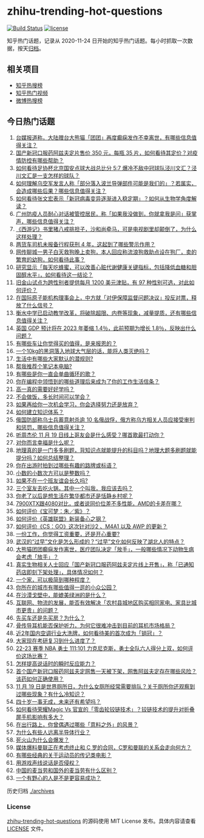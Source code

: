 # zhihu-trending-hot-questions

[![Build Status](https://github.com/justjavac/zhihu-trending-hot-questions/workflows/ci/badge.svg?branch=master)](https://github.com/justjavac/zhihu-trending-hot-questions/actions)
[![license](https://img.shields.io/github/license/justjavac/zhihu-trending-hot-questions)](https://github.com/justjavac/zhihu-trending-hot-questions/blob/master/LICENSE)

知乎热门话题，记录从 2020-11-24 日开始的知乎热门话题。每小时抓取一次数据，按天[归档](./archives)。

## 相关项目

- [知乎热搜榜](https://github.com/justjavac/zhihu-trending-top-search)
- [知乎热门视频](https://github.com/justjavac/zhihu-trending-hot-video)
- [微博热搜榜](https://github.com/justjavac/weibo-trending-hot-search)

## 今日热门话题

<!-- BEGIN -->
<!-- 最后更新时间 Sun Nov 20 2022 01:16:08 GMT+0800 (China Standard Time) -->

1. [台媒报道称，大陆赠台大熊猫「团团」再度癫痫发作不幸离世，有哪些信息值得关注？](https://www.zhihu.com/question/567605195)
1. [国产新冠口服药阿兹夫定片售价 350 元，每瓶 35 片，如何看待其定价？对疫情防控有哪些帮助？](https://www.zhihu.com/question/567583145)
1. [如何看待足协杯北京国安点球大战总比分 5:7 爆冷不敌中冠球队泾川文汇？泾川文汇是一支怎样的球队？](https://www.zhihu.com/question/567383961)
1. [如何理解乌空军发言人称「部分落入波兰导弹部件可能是我们的」？若属实，会造成哪些后果？哪些信息值得关注？](https://www.zhihu.com/question/567624764)
1. [如何看待张文宏表示「新冠病毒变异逐渐进入稳定期」？如何从生物学角度解读？](https://www.zhihu.com/question/567571738)
1. [广州防疫人员耐心对话被管控居民，称「如果我没做到，你就拿我是问」获掌声，哪些信息值得关注？](https://www.zhihu.com/question/567479643)
1. [《西游记》书里猪八戒挑担子，沙和尚牵马，可是电视剧里却颠倒了，为什么这样处理？](https://www.zhihu.com/question/33169969)
1. [两货车司机未报备行程获刑 4 年，这起到了哪些警示作用？](https://www.zhihu.com/question/567601926)
1. [网传聊城一男子白天救狗晚上卖狗，本人回应称流浪狗救助点设在狗厂，卖的繁育的幼狗，如何看待此事？](https://www.zhihu.com/question/567441399)
1. [研究显示「每天吃蜂蜜，可以改善心脏代谢健康关键指标，包括降低血糖和胆固醇水平」，如何看待这一结论？](https://www.zhihu.com/question/567580360)
1. [旧金山试点为跨性别者提供每月 1200 美元津贴，有 97 种性别可选，对此如何评价？](https://www.zhihu.com/question/567628657)
1. [在国际原子能机构理事会上，中方就「对伊保障监督问题决议」投反对票，释放了什么信号？](https://www.zhihu.com/question/567400720)
1. [衡水中学已启动教学改革，将破除超限、内卷等现象，减量提质，还有哪些信息值得关注？](https://www.zhihu.com/question/567617159)
1. [英国 GDP 预计将在 2023 年萎缩 1.4％，此前预期为增长 1.8％，反映出什么问题？](https://www.zhihu.com/question/567264997)
1. [有哪些车让你觉得买的值得，是来报恩的？](https://www.zhihu.com/question/567446199)
1. [一个10kg的黑洞落入地球大气层的话，能将人类灭绝吗？](https://www.zhihu.com/question/566595314)
1. [生活中有哪些大家默认的潜规则?](https://www.zhihu.com/question/563300185)
1. [帮我推荐个笔记本电脑?](https://www.zhihu.com/question/565630590)
1. [有哪些是你一直会单曲循环的歌？](https://www.zhihu.com/question/566896751)
1. [你在编程中领悟到的哪些道理后来成为了你的工作生活信条？](https://www.zhihu.com/question/560357832)
1. [高一真的需要好好学吗？](https://www.zhihu.com/question/554286811)
1. [不会做饭，多长时间可以学会？](https://www.zhihu.com/question/566841348)
1. [如果再给你一次机会学习，你会选择努力还是放弃？](https://www.zhihu.com/question/566529138)
1. [如何建立知识体系？](https://www.zhihu.com/question/361918775)
1. [俄国防部称乌士兵蓄意射杀逾 10 名俄战俘，俄方称乌方相关人员应接受审判和惩罚，哪些信息值得关注？](https://www.zhihu.com/question/567602009)
1. [听周杰伦 11 月 19 日线上哥友会是什么感受？哪首歌最打动你？](https://www.zhihu.com/question/567638049)
1. [对你而言幸福是什么呢？](https://www.zhihu.com/question/564053109)
1. [地理真的是一门多多刷题，背知识点就能提升的科目吗？地理大题多刷题就能提分吗？如何总结整理？](https://www.zhihu.com/question/458351725)
1. [你在出游时拍到过哪些有趣的路牌或标语？](https://www.zhihu.com/question/567250447)
1. [小数的小数次方可以是整数吗？](https://www.zhihu.com/question/567376130)
1. [如果不在一个班友谊会长久吗?](https://www.zhihu.com/question/567192615)
1. [三个室友去吃火锅，其中一个叫我，我应该去吗？](https://www.zhihu.com/question/567306951)
1. [你老了以后是想生活在繁华都市还是恬静乡村呢？](https://www.zhihu.com/question/561740387)
1. [7900XTX跟4080对比，或者说同价位差不多性能，AMD的卡差在哪？](https://www.zhihu.com/question/567379777)
1. [如何评价《宝可梦：朱／紫》？](https://www.zhihu.com/question/567245746)
1. [如何评价《英雄联盟》新装备心之钢？](https://www.zhihu.com/question/567472090)
1. [如何评价《CS：GO》这次针对沙2 、M4A1 以及 AWP 的更新？](https://www.zhihu.com/question/567589713)
1. [一份工作，你觉得工资重要，还是开心重要?](https://www.zhihu.com/question/566993636)
1. [武汉的“过早”文化是怎么形成的？“过早”文化如何反映了湖北人的特点？](https://www.zhihu.com/question/31435383)
1. [大熊猫团团癫痫发作离世，医疗团队决定「放手」，一般哪些情况下动物生病会考虑「放手」？](https://www.zhihu.com/question/567605937)
1. [真实生物相关人士回应「国产新冠口服药阿兹夫定片线上开售」，称「已通知药店即刻下架处理」，具体情况如何？](https://www.zhihu.com/question/567591828)
1. [一个家，可以极简到哪种程度？](https://www.zhihu.com/question/428202257)
1. [你所在的城市有哪些值得一逛的小众公园？](https://www.zhihu.com/question/529923592)
1. [在沙漠戈壁中，能媲美绿洲的是什么？](https://www.zhihu.com/question/567471180)
1. [互联网、物流的发展，能否有效解决「农村县城地区购买相同家电、家具比城市更贵」的问题？](https://www.zhihu.com/question/567607780)
1. [先买车还是先买房？为什么？](https://www.zhihu.com/question/566934321)
1. [骨传导耳机能否保护听力，为何它很难冲击到目前的耳机市场格局？](https://www.zhihu.com/question/350742682)
1. [近2年国内空调行业大洗牌，如何看待美的首次成为「销冠」？](https://www.zhihu.com/question/567220100)
1. [大家现在考研复习到什么进度了？](https://www.zhihu.com/question/428605755)
1. [22-23 赛季 NBA 勇士 111:101 力克尼克斯，勇士全队六人得分上双，如何评价这场比赛？](https://www.zhihu.com/question/567589287)
1. [怎样提高说话时的瞬时反应能力？](https://www.zhihu.com/question/20733826)
1. [首个国产新冠口服药阿兹夫定网售一天被下架，网售阿兹夫定存在哪些风险？该药如何正确使用？](https://www.zhihu.com/question/567620425)
1. [11 月 19 日是世界厕所日，为什么女厕所经常需要排队？关于厕所你还观察到过哪些现象？有什么冷知识？](https://www.zhihu.com/question/567601652)
1. [四十岁一事无成，未来还有希望吗？](https://www.zhihu.com/question/567583995)
1. [如何看待荣耀Magic Vs 官宣的「零齿轮铰链技术」？铰链技术的提升对折叠屏手机影响有多大？](https://www.zhihu.com/question/567590685)
1. [在出行路上，你曾偶遇过哪些「意料之外」的风景？](https://www.zhihu.com/question/567250483)
1. [为什么有些人远离半导体行业？](https://www.zhihu.com/question/531591119)
1. [死火山为什么会爆发？](https://www.zhihu.com/question/566956153)
1. [媒体爆料曼联正在考虑终止和 C 罗的合同，C罗和曼联的关系会走向何方？](https://www.zhihu.com/question/567458138)
1. [有哪些经典的关于运动员的传记类电影？](https://www.zhihu.com/question/37360490)
1. [用游戏声线说话是否侵权？](https://www.zhihu.com/question/567374924)
1. [中国的麦当劳和国外的麦当劳有什么区别？](https://www.zhihu.com/question/472533682)
1. [一个有野心的人是不是更容易成功？](https://www.zhihu.com/question/41108842)

<!-- END -->

历史归档 [./archives](./archives)

### License

[zhihu-trending-hot-questions](https://github.com/justjavac/zhihu-trending-hot-questions)
的源码使用 MIT License 发布。具体内容请查看 [LICENSE](./LICENSE) 文件。
